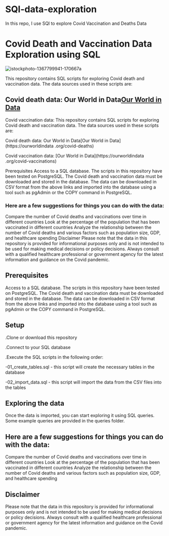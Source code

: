 # SQl-data-exploration
In this repo, I use SQl to explore Covid Vaccination and Deaths Data

 # Covid Death and Vaccination Data Exploration using SQL
 ![istockphoto-1367799941-170667a](https://user-images.githubusercontent.com/119099815/208915418-7cb0217c-19f9-4bd8-b84e-a1d4b4407e99.jpg)

 
 This repository contains SQL scripts for exploring Covid death and vaccination data. The data sources used in these scripts are:

## Covid death data: Our World in Data[Our World in Data](https://ourworldindata.org)

Covid vaccination data: This repository contains SQL scripts for exploring Covid death and vaccination data. The data sources used in these scripts are:

Covid death data: Our World in Data[Our World in Data](https://ourworldindata
.org/covid-deaths)

Covid vaccination data: [Our World in Data](https://ourworldindata
.org/covid-vaccinations)

Prerequisites
Access to a SQL database. The scripts in this repository have been tested on PostgreSQL.
The Covid death and vaccination data must be downloaded and stored in the database. The data can be downloaded in CSV format from the above links and imported into the database using a tool such as pgAdmin or the COPY command in PostgreSQL.

### Here are a few suggestions for things you can do with the data:

Compare the number of Covid deaths and vaccinations over time in different countries
Look at the percentage of the population that has been vaccinated in different countries
Analyze the relationship between the number of Covid deaths and various factors such as population size, GDP, and healthcare spending
Disclaimer
Please note that the data in this repository is provided for informational purposes only and is not intended to be used for making medical decisions or policy decisions. Always consult with a qualified healthcare professional or government agency for the latest information and guidance on the Covid pandemic.

## Prerequisites
Access to a SQL database. The scripts in this repository have been tested on PostgreSQL.
The Covid death and vaccination data must be downloaded and stored in the database. The data can be downloaded in CSV format from the above links and imported into the database using a tool such as pgAdmin or the COPY command in PostgreSQL.
## Setup
.Clone or download this repository

.Connect to your SQL database

.Execute the SQL scripts in the following order:

-01_create_tables.sql - this script will create the necessary tables in the database

-02_import_data.sql - this script will import the data from the CSV files into the tables
## Exploring the data
Once the data is imported, you can start exploring it using SQL queries. Some example queries are provided in the queries folder.

## Here are a few suggestions for things you can do with the data:

Compare the number of Covid deaths and vaccinations over time in different countries
Look at the percentage of the population that has been vaccinated in different countries
Analyze the relationship between the number of Covid deaths and various factors such as population size, GDP, and healthcare spending
## Disclaimer
Please note that the data in this repository is provided for informational purposes only and is not intended to be used for making medical decisions or policy decisions. Always consult with a qualified healthcare professional or government agency for the latest information and guidance on the Covid pandemic.
